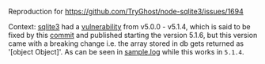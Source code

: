 Reproduction for https://github.com/TryGhost/node-sqlite3/issues/1694

Context: [sqlite3](https://www.npmjs.com/package/sqlite3) had a [vulnerability](https://github.com/TryGhost/node-sqlite3/security/advisories/GHSA-jqv5-7xpx-qj74) from v5.0.0 - v5.1.4, which is said to be fixed by this [commit](https://github.com/TryGhost/node-sqlite3/commit/edb1934dd222ae55632e120d8f64552d5191c781#comments) and published starting the version 5.1.6, but this version came with a breaking change i.e. the array stored in db gets returned as '[object Object]'. As can be seen in [sample.log](./sample.log) while this works in `5.1.4`.
